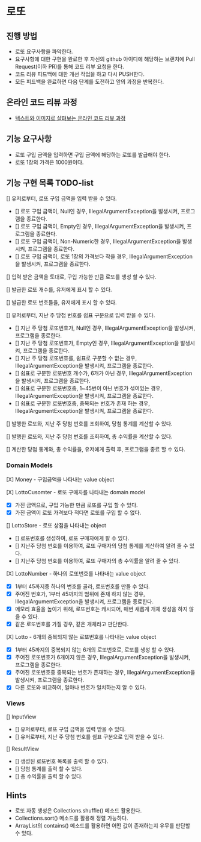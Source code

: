 # 로또

## 진행 방법

* 로또 요구사항을 파악한다.
* 요구사항에 대한 구현을 완료한 후 자신의 github 아이디에 해당하는 브랜치에 Pull Request(이하 PR)를 통해 코드 리뷰 요청을 한다.
* 코드 리뷰 피드백에 대한 개선 작업을 하고 다시 PUSH한다.
* 모든 피드백을 완료하면 다음 단계를 도전하고 앞의 과정을 반복한다.

## 온라인 코드 리뷰 과정

* [텍스트와 이미지로 살펴보는 온라인 코드 리뷰 과정](https://github.com/next-step/nextstep-docs/tree/master/codereview)

## 기능 요구사항

* 로또 구입 금액을 입력하면 구입 금액에 해당하는 로또를 발급해야 한다.
* 로또 1장의 가격은 1000원이다.

## 기능 구현 목록 TODO-list

[] 유저로부터, 로또 구입 금액을 입력 받을 수 있다.
- [] 로또 구입 금액이, Null인 경우, IllegalArgumentException을 발생시켜, 프로그램을 종료한다.
- [] 로또 구입 금액이, Empty인 경우, IllegalArgumentException을 발생시켜, 프로그램을 종료한다.
- [] 로또 구입 금액이, Non-Numeric한 경우, IllegalArgumentException을 발생시켜, 프로그램을 종료한다.
- [] 로또 구입 금액이, 로또 1장의 가격보다 작을 경우, IllegalArgumentException을 발생시켜, 프로그램을 종료한다.

[] 입력 받은 금액을 토대로, 구입 가능한 만큼 로또를 생성 할 수 있다.

[] 발급한 로또 개수를, 유저에게 표시 할 수 있다.

[] 발급한 로또 번호들을, 유저에게 표시 할 수 있다.

[] 유저로부터, 지난 주 당첨 번호를 쉼표 구분으로 입력 받을 수 있다.
- [] 지난 주 당첨 로또번호가, Null인 경우, IllegalArgumentException을 발생시켜, 프로그램을 종료한다.
- [] 지난 주 당첨 로또번호가, Empty인 경우, IllegalArgumentException을 발생시켜, 프로그램을 종료한다.
- [] 지난 주 당첨 로또번호를, 쉼표로 구분할 수 없는 경우, IllegalArgumentException을 발생시켜, 프로그램을 종료한다.
- [] 쉼표로 구분한 로또번호 개수가, 6개가 아닌 경우, IllegalArgumentException을 발생시켜, 프로그램을 종료한다.
- [] 쉼표로 구분한 로또번호중, 1~45번이 아닌 번호가 섞여있는 경우, IllegalArgumentException을 발생시켜, 프로그램을 종료한다.
- [] 쉼표로 구분한 로또번호중, 중복되는 번호가 존재 하는 경우, IllegalArgumentException을 발생시켜, 프로그램을 종료한다.

[] 발행한 로또와, 지난 주 당첨 번호를 조회하여, 당첨 통계를 계산할 수 있다.

[] 발행한 로또와, 지난 주 당첨 번호를 조회하여, 총 수익률을 계산할 수 있다.

[] 계산한 당첨 통계와, 총 수익률을, 유저에게 출력 후, 프로그램을 종료 할 수 있다.

### Domain Models

[X] Money - 구입금액을 나타내는 value object

[X] LottoCusomter - 로또 구매자를 나타내는 domain model
- [X] 가진 금액으로, 구입 가능한 만큼 로또를  구입 할 수 있다.
- [X] 가진 금액이 로또 가격보다 적다면 로또를 구입 할 수 없다.

[] LottoStore - 로또 상점을 나타내는 object
- [] 로또번호를 생성하여, 로또 구매자에게 팔 수 있다.
- [] 지난주 당첨 번호를 이용하여, 로또 구매자의 당첨 통계를 계산하여 알려 줄 수 있다.
- [] 지난주 당첨 번호를 이용하여, 로또 구매자의 총 수익률을 알려 줄 수 있다.

[X] LottoNumber - 하나의 로또번호를 나타내는 value object
- [X] 1부터 45까지중 하나의 번호를 골라, 로또번호를 만들 수 있다.
- [X] 주어진 번호가, 1부터 45까지의 범위에 존재 하지 않는 경우, IllegalArgumentException을 발생시켜, 프로그램을 종료한다.
- [X] 메모리 효율을 높이기 위해, 로또번호는 캐시되어, 매번 새롭게 개체 생성을 하지 않을 수 있다.
- [X] 같은 로또번호를 가질 경우, 같은 개체라고 판단한다.

[X] Lotto - 6개의 중복되지 않는 로또번호를 나타내는 value object
- [X] 1부터 45까지의 중복되지 않는 6개의 로또번호로, 로또를 생성 할 수 있다.
- [X] 주어진 로또번호가 6개이지 않은 경우, IllegalArgumentException을 발생시켜, 프로그램을 종료한다.
- [X] 주어진 로또번호중 중복되는 번호가 존재하는 경우, IllegalArgumentException을 발생시켜, 프로그램을 종료한다.
- [X] 다른 로또와 비교하여, 얼마나 번호가 일치하는지 알 수 있다.

### Views

[] InputView

- [] 유저로부터, 로또 구입 금액을 입력 받을 수 있다.
- [] 유저로부터, 지난 주 당첨 번호를 쉼표 구분으로 입력 받을 수 있다.

[] ResultView

- [] 생성된 로또번호 목록을 출력 할 수 있다.
- [] 당첨 통계를 출력 할 수 있다.
- [] 총 수익률을 출력 할 수 있다.

## Hints

* 로또 자동 생성은 Collections.shuffle() 메소드 활용한다.
* Collections.sort() 메소드를 활용해 정렬 가능하다.
* ArrayList의 contains() 메소드를 활용하면 어떤 값이 존재하는지 유무를 판단할 수 있다.